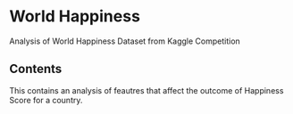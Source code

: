 # World Happiness
Analysis of World Happiness Dataset from Kaggle Competition

## Contents

This contains an analysis of feautres that affect the outcome of Happiness Score for a country.
